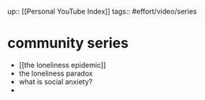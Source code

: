 up:: [[Personal YouTube Index]]
tags:: #effort/video/series  

# community series


- [[the loneliness epidemic]]
- the loneliness paradox
- what is social anxiety?
- 